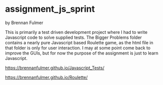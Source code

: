 assignment_js_sprint
====================

by Brennan Fulmer

This is primarily a test driven development project where I had to write Javascript code to solve supplied tests. The Bigger Problems folder contains a nearly pure Javascript based Roulette game, as the html file in that folder is only for user interaction. I may at some point come back to improve the GUIs, but for now the purpose of the assignment is just to learn Javascript.

https://brennanfulmer.github.io/Javascript_Tests/

https://brennanfulmer.github.io/Roulette/
